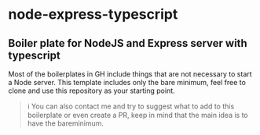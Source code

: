 # node-express-typescript
## Boiler plate for NodeJS and Express server with typescript

Most of the boilerplates in GH include things that are not necessary to start a Node server.
This template includes only the bare minimum, feel free to clone and use this repository as your starting point.

> ℹ️ You can also contact me and try to suggest what to add to this boilerplate or even create a PR, keep in mind that the 
main idea is to have the bareminimum. 


